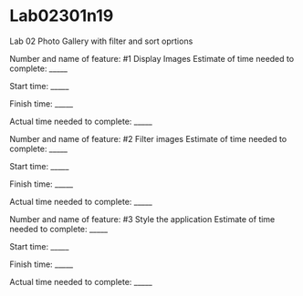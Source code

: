 # Lab02301n19
Lab 02 Photo Gallery with filter and sort oprtions

Number and name of feature: #1 Display Images
Estimate of time needed to complete: _____

Start time: _____

Finish time: _____

Actual time needed to complete: _____

Number and name of feature: #2 Filter images
Estimate of time needed to complete: _____

Start time: _____

Finish time: _____

Actual time needed to complete: _____

Number and name of feature: #3 Style the application
Estimate of time needed to complete: _____

Start time: _____

Finish time: _____

Actual time needed to complete: _____